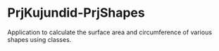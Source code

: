 # PrjKujundid-PrjShapes

Application to calculate the surface area and circumference of various shapes using classes.
